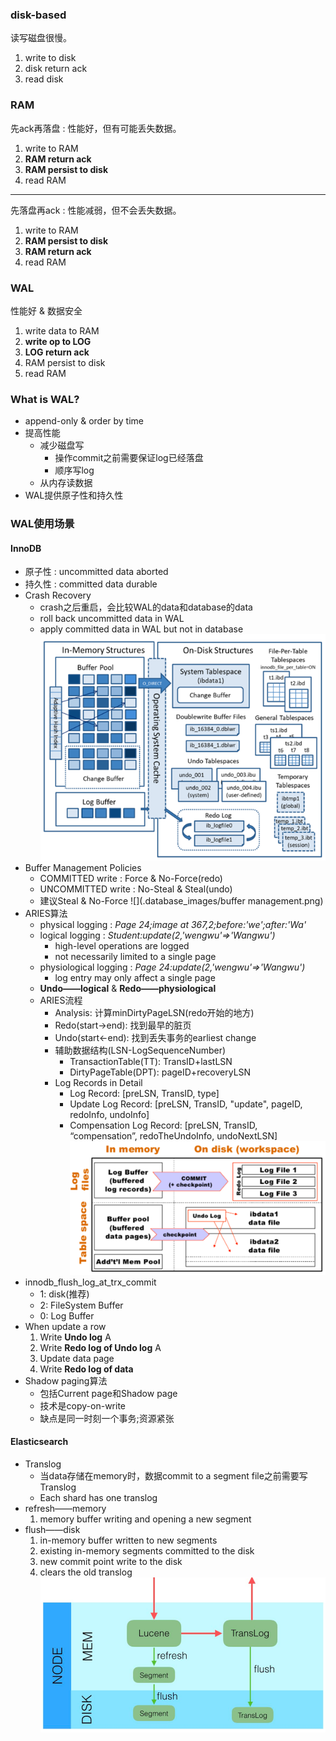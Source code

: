 ### disk-based
读写磁盘很慢。
1. write to disk
2. disk return ack
3. read disk

### RAM
先ack再落盘 : 性能好，但有可能丢失数据。
1. write to RAM
2. **RAM return ack**
3. **RAM persist to disk**
4. read RAM
---
先落盘再ack : 性能减弱，但不会丢失数据。
1. write to RAM
2. **RAM persist to disk**
3. **RAM return ack**
4. read RAM

### WAL
性能好 & 数据安全
1. write data to RAM
2. **write op to LOG**
3. **LOG return ack**
4. RAM persist to disk
5. read RAM

### What is WAL?
- append-only & order by time
- 提高性能
    - 减少磁盘写
        - 操作commit之前需要保证log已经落盘
        - 顺序写log
    - 从内存读数据
- WAL提供原子性和持久性

### WAL使用场景
#### InnoDB
- 原子性 : uncommitted data aborted
- 持久性 : committed data durable
- Crash Recovery
    - crash之后重启，会比较WAL的data和database的data
    - roll back uncommitted data in WAL
    - apply committed data in WAL but not in database
![](.database_images/InnoDB架构.png)
- Buffer Management Policies
    - COMMITTED write : Force & No-Force(redo)
    - UNCOMMITTED write : No-Steal & Steal(undo)
    - 建议Steal & No-Force 
![](.database_images/buffer management.png)
- ARIES算法
    - physical logging : _Page 24;image at 367,2;before:'we';after:'Wa'_
    - logical logging : _Student:update(2,'wengwu'=>'Wangwu')_
        - high-level operations are logged
        - not necessarily limited to a single page
    - physiological logging : _Page 24:update(2,'wengwu'=>'Wangwu')_
        - log entry may only affect a single page
    - **Undo——logical** & **Redo——physiological**
    - ARIES流程
        - Analysis: 计算minDirtyPageLSN(redo开始的地方)
        - Redo(start->end): 找到最早的脏页
        - Undo(start<-end): 找到丢失事务的earliest change
        - 辅助数据结构(LSN-LogSequenceNumber)
            - TransactionTable(TT): TransID+lastLSN
            - DirtyPageTable(DPT): pageID+recoveryLSN
        - Log Records in Detail
            - Log Record: [preLSN, TransID, type]
            - Update Log Record: [preLSN, TransID, "update", pageID, redoInfo, undoInfo]
            - Compensation Log Record: [preLSN, TransID, “compensation”, redoTheUndoInfo, undoNextLSN]
![](.database_images/RedoUndoLog.png)    
- innodb_flush_log_at_trx_commit
    - 1: disk(推荐)
    - 2: FileSystem Buffer
    - 0: Log Buffer
- When update a row
    1. Write **Undo log** A
    2. Write **Redo log of Undo log** A
    3. Update data page
    4. Write **Redo log of data**
- Shadow paging算法
    - 包括Current page和Shadow page
    - 技术是copy-on-write
    - 缺点是同一时刻一个事务;资源紧张

#### Elasticsearch
- Translog
    - 当data存储在memory时，数据commit to a segment file之前需要写Translog
    - Each shard has one translog
- refresh——memory
    1. memory buffer writing and opening a new segment
- flush——disk
    1. in-memory buffer written to new segments
    2. existing in-memory segments committed to the disk
    3. new commit point write to the disk
    4. clears the old translog
![](.database_images/RefreshFlush.png)
    
